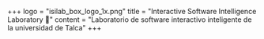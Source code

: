 +++
logo = "isilab_box_logo_1x.png"
title = "Interactive Software Intelligence Laboratory 🧪"
content = "Laboratorio de software interactivo inteligente de la universidad de Talca"
+++